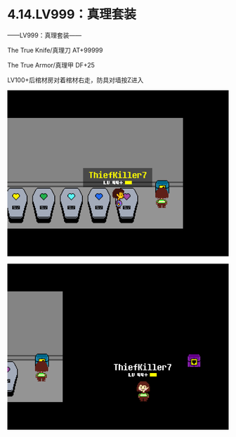 # 4.14.LV999：真理套装



——LV999：真理套装——

The True Knife/真理刀 AT+99999

The True Armor/真理甲 DF+25

LV100+后棺材房对着棺材右走，防具对墙按Z进入

![真理刀](真理刀.png)

![真理甲](真理甲.png)

